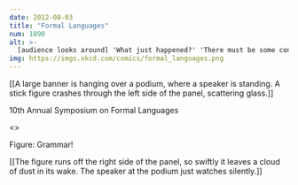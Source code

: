 ```yaml
---
date: 2012-08-03
title: "Formal Languages"
num: 1090
alt: >-
  [audience looks around] 'What just happened?' 'There must be some context we're missing.'
img: https://imgs.xkcd.com/comics/formal_languages.png
---
```

[[A large banner is hanging over a podium, where a speaker is standing.  A stick figure crashes through the left side of the panel, scattering glass.]]

10th Annual Symposium on Formal Languages

<<CRASH>>

Figure: Grammar!

[[The figure runs off the right side of the panel, so swiftly it leaves a cloud of dust in its wake.  The speaker at the podium just watches silently.]]

